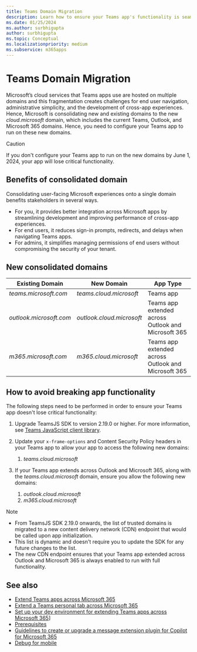 ```yaml
---
title: Teams Domain Migration
description: Learn how to ensure your Teams app's functionality is seamless through the Microsoft Teams domain migration.
ms.date: 01/25/2024
ms.author: surbhigupta
author: surbhigupta
ms.topic: Conceptual
ms.localizationpriority: medium
ms.subservice: m365apps
---
```


# Teams Domain Migration

Microsoft’s cloud services that Teams apps use are hosted on multiple domains and this fragmentation creates challenges for end user navigation, administrative simplicity, and the development of cross-app experiences. Hence, Microsoft is consolidating new and existing domains to the new *cloud.microsoft* domain, which includes the current Teams, Outlook, and Microsoft 365 domains. Hence, you need to configure your Teams app to run on these new domains.

> [!CAUTION]
> If you don't configure your Teams app to run on the new domains by June 1, 2024, your app will lose critical functionality.

## Benefits of consolidated domain

Consolidating user-facing Microsoft experiences onto a single domain benefits stakeholders in several ways.

* For you, it provides better integration across Microsoft apps by streamlining development and improving performance of cross-app experiences.
* For end users, it reduces sign-in prompts, redirects, and delays when navigating Teams apps.
* For admins, it simplifies managing permissions of end users without compromising the security of your tenant.

## New consolidated domains

| **Existing Domain** | **New Domain** | **App Type** |
| ---- | ---- | ---- |
| *teams.microsoft.com* | *teams.cloud.microsoft* | Teams app |
| *outlook.microsoft.com* | *outlook.cloud.microsoft* | Teams app extended across Outlook and Microsoft 365 |
| *m365.microsoft.com* | *m365.cloud.microsoft* | Teams app extended across Outlook and Microsoft 365 |

## How to avoid breaking app functionality

The following steps need to be performed in order to ensure your Teams app doesn't lose critical functionality:

1. Upgrade TeamsJS SDK to version 2.19.0 or higher. For more information, see [Teams JavaScript client library](../tabs/how-to/using-teams-client-library.md).

2. Update your `x-frame-options` and Content Security Policy headers in your Teams app to allow your app to access the following new domains:
    1. *teams.cloud.microsoft*

3. If your Teams app extends across Outlook and Microsoft 365, along with the *teams.cloud.microsoft* domain, ensure you allow the following new domains:
    1. *outlook.cloud.microsoft*
    2. *m365.cloud.microsoft*

> [!NOTE]
> * From TeamsJS SDK 2.19.0 onwards, the list of trusted domains is migrated to a new content delivery network (CDN) endpoint that would be called upon app initialization.
> * This list is dynamic and doesn't require you to update the SDK for any future changes to the list.
> * The new CDN endpoint ensures that your Teams app extended across Outlook and Microsoft 365 is always enabled to run with full functionality.

## See also

* [Extend Teams apps across Microsoft 365](overview.md)
* [Extend a Teams personal tab across Microsoft 365](extend-m365-teams-personal-tab.md)
* [Set up your dev environment for extending Teams apps across Microsoft 365](prerequisites.md)]
* [Prerequisites](../tabs/how-to/tab-requirements.md)
* [Guidelines to create or upgrade a message extension plugin for Copilot for Microsoft 365](../messaging-extensions/high-quality-message-extension.md)
* [Debug for mobile](../toolkit/debug-mobile.md)